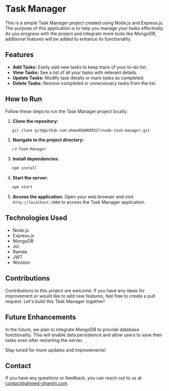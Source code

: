 # Task Manager

This is a simple Task Manager project created using Node.js and Express.js. The purpose of this application is to help you manage your tasks effectively. As you progress with the project and integrate more tools like MongoDB, additional features will be added to enhance its functionality.

## Features

- **Add Tasks:** Easily add new tasks to keep track of your to-do list.
- **View Tasks:** See a list of all your tasks with relevant details.
- **Update Tasks:** Modify task details or mark tasks as completed.
- **Delete Tasks:** Remove completed or unnecessary tasks from the list.

## How to Run

Follow these steps to run the Task Manager project locally:

1. **Clone the repository:**
```bash
   git clone git@github.com:ahmedGHANIM327/node-task-manager.git
```

2. **Navigate to the project directory:**
```bash
   cd Task-Manager
```

3. **Install dependencies:**
```bash
   npm install
```

4. **Start the server:**
```bash
   npm start
```

5. **Access the application:**
Open your web browser and visit `http://localhost:3000` to access the Task Manager application.

## Technologies Used

- Node.js
- Express.js
- MongoDB
- Joi
- Ramda
- JWT
- Winston

## Contributions

Contributions to this project are welcome. If you have any ideas for improvement or would like to add new features, feel free to create a pull request. Let's build this Task Manager together!

## Future Enhancements

In the future, we plan to integrate MongoDB to provide database functionality. This will enable data persistence and allow users to save their tasks even after restarting the server.

Stay tuned for more updates and improvements!

## Contact

If you have any questions or feedback, you can reach out to us at contact@ahmed-ghanim.com.